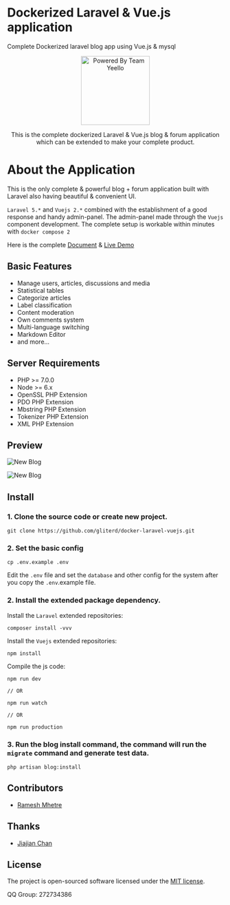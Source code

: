 # Dockerized Laravel & Vue.js application

Complete Dockerized laravel blog app using Vue.js & mysql


<p align="center">
<a href="https://yeello.com/">
<img src="https://yeello.com/site/images/latest-white-logo.png" alt="Powered By Team Yeello" width="160">
</a>
</p>

<p align="center">This is the complete dockerized Laravel & Vue.js blog & forum application which can be extended to make your complete product. </p>


# About the Application

This is the only complete & powerful blog + forum application built with Laravel also having beautiful & convenient UI.

`Laravel 5.*` and `Vuejs 2.*` combined with the establishment of a good response and handy admin-panel. The admin-panel made through the `Vuejs` component development. The complete setup is workable within minutes with `docker compose 2`

Here is the complete [Document](https://manual.pigjian.com/) & [Live Demo](http://example.pigjian.com)

## Basic Features

- Manage users, articles, discussions and media
- Statistical tables
- Categorize articles
- Label classification
- Content moderation
- Own comments system
- Multi-language switching
- Markdown Editor
- and more...

## Server Requirements

- PHP >= 7.0.0
- Node >= 6.x
- OpenSSL PHP Extension
- PDO PHP Extension
- Mbstring PHP Extension
- Tokenizer PHP Extension
- XML PHP Extension

## Preview

![New Blog](https://pigjian.com/uploads/post_img/2016-12-27/newblog1.jpeg)

![New Blog](https://pigjian.com/uploads/post_img/2016-12-27/newblog2.jpeg)

## Install

### 1. Clone the source code or create new project.

```shell
git clone https://github.com/gliterd/docker-laravel-vuejs.git
```

### 2. Set the basic config

```shell
cp .env.example .env
```

Edit the `.env` file and set the `database` and other config for the system after you copy the `.env`.example file.

### 2. Install the extended package dependency.

Install the `Laravel` extended repositories:

```shell
composer install -vvv
```

Install the `Vuejs` extended repositories:

```shel
npm install
```

Compile the js code:

```shel
npm run dev

// OR

npm run watch

// OR

npm run production
```

### 3. Run the blog install command, the command will run the `migrate` command and generate test data.

```shell
php artisan blog:install
```

## Contributors

- [Ramesh Mhetre](http://github.com/mhetreramesh)

## Thanks

- [Jiajian Chan](http://github.com/jcc)

## License

The project is open-sourced software licensed under the [MIT license](http://opensource.org/licenses/MIT).

QQ Group: 272734386
